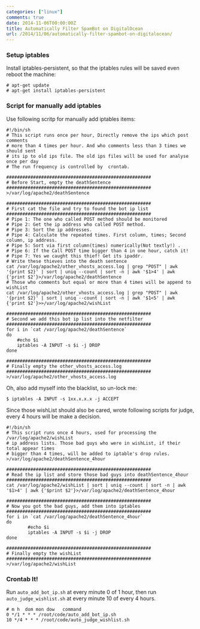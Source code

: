 ```yaml
---
categories: ["linux"]
comments: true
date: 2014-11-06T00:00:00Z
title: Automatically Filter SpamBot on DigitalOcean
url: /2014/11/06/automatically-filter-spambot-on-digitalocean/
---
```


### Setup iptables
Install iptables-persistent, so that the iptables rules will be saved even reboot the machine:    

```
# apt-get update
# apt-get install iptables-persistent

```
### Script for manually add iptables
Use following scritp for manually add iptables items:     

```
#!/bin/sh
# This script runs once per hour, Directly remove the ips which post comments
# more than 4 times per hour. And who comments less than 3 times we should sent
# its ip to old ips file. The old ips files will be used for analyse once per day
# The run frequency is controlled by  crontab.   

######################################################
# Before Start, empty the deathSentence
######################################################
>/var/log/apache2/deathSentence

######################################################
# First cat the file and try to found the bot ip list
######################################################
# Pipe 1: The one who called POST method should be monitored
# Pipe 2: Get the ip address who called POST method.
# Pipe 3: Sort the ip addresses. 
# Pipe 4: Calculate the repeated times. First column, times; Second column, ip address.
# Pipe 5: Sort via first column(times) numerically(Not textly!) .
# Pipe 6: If the Call POST time bigger than 4 in one hour, catch it!
# Pipe 7: Yes we caught this thief! Get its ipaddr.
# Write these thieves into the death sentence
cat /var/log/apache2/other_vhosts_access.log | grep "POST" | awk '{print $2}' | sort | uniq --count | sort -n | awk '$1>4' | awk {'print $2'}>/var/log/apache2/deathSentence
# Those who comments but equal or more than 4 times will be append to wishList
cat /var/log/apache2/other_vhosts_access.log | grep "POST" | awk '{print $2}' | sort | uniq --count | sort -n | awk '$1<5' | awk {'print $2'}>>/var/log/apache2/wishList

######################################################
# Second we add this bot ip list into the netfilter
######################################################
for i in `cat /var/log/apache2/deathSentence`
do
	#echo $i
	iptables -A INPUT -s $i -j DROP
done

######################################################
# Finally empty the other_vhosts_access.log
######################################################
>/var/log/apache2/other_vhosts_access.log

```
Oh, also add myself into the blacklist, so un-lock me:    

```
$ iptables -A INPUT -s 1xx.x.x.x -j ACCEPT

```

Since those wishList should also be cared, wrote following scripts for judge, every 4 hours will be make a decision.     

```
#!/bin/sh
# This script runs once 4 hours, used for processing the /var/log/apache2/wishList
# ip address lists. Those bad guys who were in wishList, if their total appear times
# bigger than 4 times, will be added to iptable's drop rules.
>/var/log/apache2/deathSentence_4hour

######################################################
# Read the ip list and store those bad guys into deathSentence_4hour
######################################################
cat /var/log/apache2/wishList | sort | uniq --count | sort -n | awk '$1>4' | awk {'$print $2'}>/var/log/apache2/deathSentence_4hour

######################################################
# Now you got the bad guys, add them into iptables
######################################################
for i in `cat /var/log/apache2/deathSentence_4hour`
do
        #echo $i
        iptables -A INPUT -s $i -j DROP
done

######################################################
# Finally empty the wishList
######################################################
>/var/log/apache2/wishList

```
### Crontab It!
Run `auto_add_bot_ip.sh` at every minute 0 of 1 hour, then run `auto_judge_wishlist.sh` at every minute 10 of every 4 hours.    

```
# m h  dom mon dow   command
0 */1 * * * /root/code/auto_add_bot_ip.sh
10 */4 * * * /root/code/auto_judge_wishlist.sh

```

